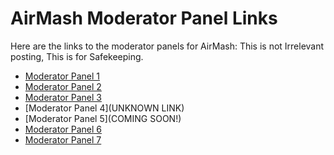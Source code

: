 # AirMash Moderator Panel Links

Here are the links to the moderator panels for AirMash:
This is not Irrelevant posting, This is for Safekeeping.

- [Moderator Panel 1](https://airmash.us/ffa/admin)
- [Moderator Panel 2](https://airmash.us/ctf/admin)
- [Moderator Panel 3](https://us.airmash.online/btr/admin)
- [Moderator Panel 4](UNKNOWN LINK)
- [Moderator Panel 5](COMING SOON!)
- [Moderator Panel 6](https://eu.airmash.online/ffa/admin)
- [Moderator Panel 7](https://eu.airmash.online/btr/admin)




